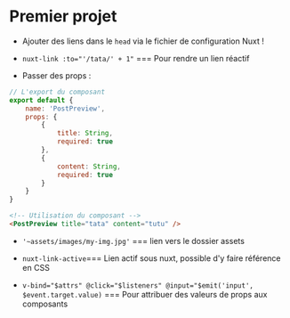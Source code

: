 # Premier projet

*  Ajouter des liens dans le `head` via le fichier de configuration Nuxt !
* `nuxt-link :to="'/tata/' + 1"` === Pour rendre un lien réactif

* Passer des props :
```js
// L'export du composant
export default {
    name: 'PostPreview',
    props: {
        {
            title: String,
            required: true
        },
        {
            content: String,
            required: true
        }
    }
}
```

```html
<!-- Utilisation du composant -->
<PostPreview title="tata" content="tutu" />
```

* `'~assets/images/my-img.jpg'` === lien vers le dossier assets
* `nuxt-link-active`=== Lien actif sous nuxt, possible d'y faire référence en CSS

* `v-bind="$attrs" @click="$listeners" @input="$emit('input', $event.target.value)` === Pour attribuer des valeurs de props aux composants